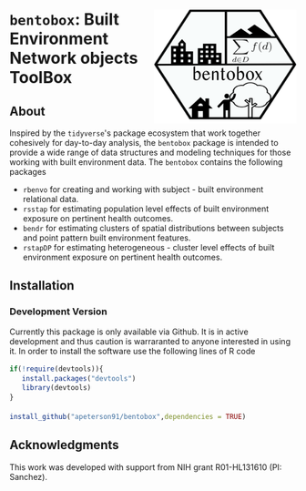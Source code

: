 # <img src="docs/figures/bentobox_hex.png" align="right" width=250 height=200 /> `bentobox`: Built Environment Network objects ToolBox


## About

Inspired by the `tidyverse`'s package ecosystem that work together 
cohesively for day-to-day analysis, the `bentobox` package is intended to 
provide a wide range of data structures and modeling techniques for those
working with built environment data. 
The `bentobox` contains the following packages

* `rbenvo` for creating and working with subject - built environment relational data.
* `rsstap` for estimating population level effects of built environment exposure on pertinent health outcomes.
* `bendr` for estimating clusters of spatial distributions between subjects and point pattern built environment features. 
* `rstapDP` for estimating heterogeneous - cluster level effects of built environment exposure on pertinent health outcomes.


## Installation

### Development Version

 Currently this package is only available via Github. It is in active development and thus caution is warraranted to anyone interested in using it.
 In order to install the software use the following lines of R code

 ```r
 if(!require(devtools)){
	install.packages("devtools")
	library(devtools)
 }

install_github("apeterson91/bentobox",dependencies = TRUE)
 ```

## Acknowledgments

This work was developed with support from NIH grant R01-HL131610 (PI: Sanchez).
